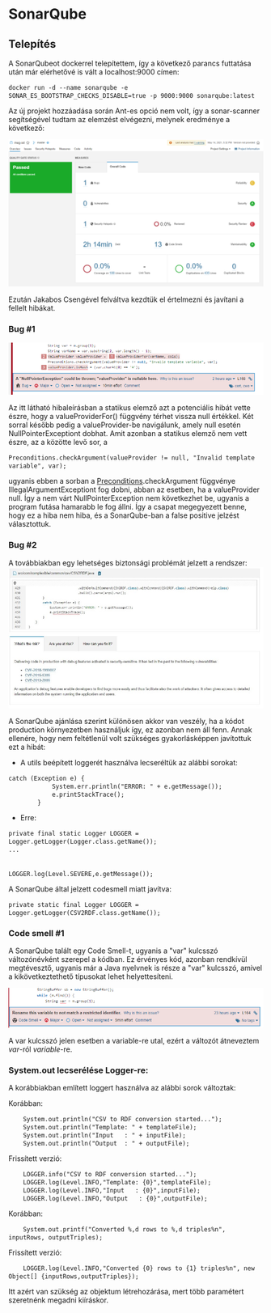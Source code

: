 # SonarQube

## Telepítés

A SonarQubeot dockerrel telepítettem, így a következő parancs futtatása után már elérhetővé is vált a localhost:9000 címen:

```
docker run -d --name sonarqube -e SONAR_ES_BOOTSTRAP_CHECKS_DISABLE=true -p 9000:9000 sonarqube:latest
```

Az új projekt hozzáadása során Ant-es opció nem volt, így a sonar-scanner segítségével tudtam az elemzést elvégezni, melynek eredménye a következő:

![](images/sonar-qube-results.PNG)

Ezután Jakabos Csengével felváltva kezdtük el értelmezni és javítani a fellelt hibákat.

### Bug #1

![](images/bug-1.PNG)

Az itt látható hibaleírásban a statikus elemző azt a potenciális hibát vette észre, hogy a valueProviderFor() függvény térhet vissza null értékkel.
Két sorral később pedig a valueProvider-be navigálunk, amely null esetén NullPointerExceptiont dobhat.
Amit azonban a statikus elemző nem vett észre, az a közötte levő sor, a

```
Preconditions.checkArgument(valueProvider != null, "Invalid template variable", var);
```

ugyanis ebben a sorban a [Preconditions](https://guava.dev/releases/19.0/api/docs/com/google/common/base/Preconditions.html).checkArgument függvénye IllegalArgumentExceptiont fog dobni, abban az esetben, ha a valueProvider null. Így a nem várt NullPointerException nem következhet be, ugyanis a program futása hamarabb le fog állni.
Így a csapat megegyezett benne, hogy ez a hiba nem hiba, és a SonarQube-ban a false positive jelzést választottuk.

### Bug #2

A továbbiakban egy lehetséges biztonsági problémát jelzett a rendszer:
![](images/bug2.jpg)

A SonarQube ajánlása szerint különösen akkor van veszély, ha a kódot production környezetben használjuk így, ez azonban nem áll fenn.
Annak ellenére, hogy nem feltétlenül volt szükséges gyakorlásképpen javítottuk ezt a hibát:

- A utils beépített loggerét használva lecseréltük az alábbi sorokat:

```
catch (Exception e) {
			System.err.println("ERROR: " + e.getMessage());
			e.printStackTrace();
		}
```

- Erre:

```
private final static Logger LOGGER = Logger.getLogger(Logger.class.getName());
...


LOGGER.log(Level.SEVERE,e.getMessage());
```
A SonarQube által jelzett codesmell miatt javítva:

```
private static final Logger LOGGER = Logger.getLogger(CSV2RDF.class.getName());
```


### Code smell #1

A SonarQube talált egy Code Smell-t, ugyanis a "var" kulcsszó változónévként szerepel a kódban. Ez érvényes kód, azonban rendkívül megtévesztő, ugyanis már a Java nyelvnek is része a "var" kulcsszó, amivel a kikövetkeztethető típusokat lehet helyettesíteni.

![](images/restricted-identifier.PNG)

A var kulcsszó jelen esetben a variable-re utal, ezért a változót átneveztem _var_-ról _variable_-re.

### System.out lecserélése Logger-re:

A korábbiakban említett loggert használva az alábbi sorok változtak:

Korábban:

```
	System.out.println("CSV to RDF conversion started...");
	System.out.println("Template: " + templateFile);
	System.out.println("Input   : " + inputFile);
	System.out.println("Output  : " + outputFile);
```
Frissített verzió:
```
	LOGGER.info("CSV to RDF conversion started...");
	LOGGER.log(Level.INFO,"Template: {0}",templateFile);
	LOGGER.log(Level.INFO,"Input   : {0}",inputFile);
	LOGGER.log(Level.INFO,"Output   : {0}",outputFile);
```	
Korábban:
```
	System.out.printf("Converted %,d rows to %,d triples%n", inputRows, outputTriples);
```
Frissített verzió:
```
	LOGGER.log(Level.INFO,"Converted {0} rows to {1} triples%n", new Object[] {inputRows,outputTriples});
```
Itt azért van szükség az objektum létrehozárása, mert több paramétert szeretnénk megadni kiíráskor.
